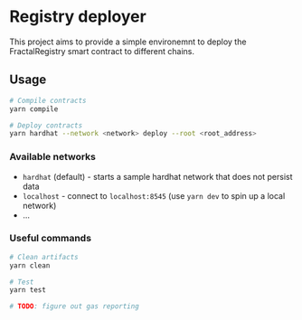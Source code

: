 # Registry deployer

This project aims to provide a simple environemnt to deploy the FractalRegistry smart contract to different chains.

## Usage

```bash
# Compile contracts
yarn compile

# Deploy contracts
yarn hardhat --network <network> deploy --root <root_address>
```

### Available networks

* `hardhat` (default) - starts a sample hardhat network that does not persist data
* `localhost` - connect to `localhost:8545` (use `yarn dev` to spin up a local network)
* ...

### Useful commands

```bash
# Clean artifacts
yarn clean 

# Test 
yarn test

# TODO: figure out gas reporting
```
